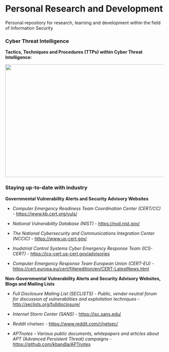 # Personal Research and Development
Personal repository for research, learning and development within the field of Information Security

### Cyber Threat Intelligence
**Tactics, Techniques and Procedures (TTPs) within Cyber Threat Intelligence:**

<p align="center">
<img src="https://image.slidesharecdn.com/defcon30-170801154000/95/ms-just-gave-the-blue-team-tactical-nukes-and-how-red-teams-need-to-adapt-defcon-25-6-638.jpg?cb=1501605155" width="638" height="359"></img>
</p>

### Staying up-to-date with industry


**Governmental Vulnerability Alerts and Security Advisory Websites**

* *Computer Emergency Readiness Team Coordination Center (CERT/CC)* - https://www.kb.cert.org/vuls/

* *National Vulnerability Database (NIST)* - https://nvd.nist.gov/

* *The National Cybersecurity and Communications Integration Center (NCCIC)* - https://www.us-cert.gov/

* *Inudstrial Control Systems Cyber Emergency Response Team (ICS-CERT)* - https://ics-cert.us-cert.gov/advisories

* *Computer Emergency Response Team European Union (CERT-EU)* - https://cert.europa.eu/cert/filteredition/en/CERT-LatestNews.html

**Non-Governmental Vulnerability Alerts and Security Advisory Websites, Blogs and Mailing Lists**

* *Full Disclosure Mailing List (SECLISTS) - Public, vendor neutral forum for discussion of vulnerabilities and exploitation techniques* - http://seclists.org/fulldisclosure/

* *Internet Storm Center (SANS)* - https://isc.sans.edu/

* *Reddit r/netsec* - https://www.reddit.com/r/netsec/

* *APTnotes - Various public documents, whitepapers and articles about APT (Advanced Persistent Threat) campaigns* -https://github.com/kbandla/APTnotes



